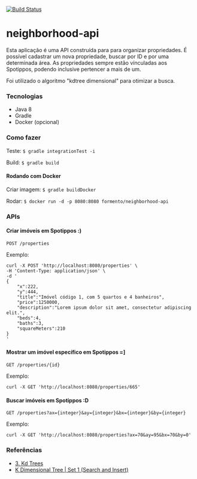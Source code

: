 [![Build Status](https://travis-ci.org/andreformento/neighborhood-api.svg?branch=master)](https://travis-ci.org/andreformento/neighborhood-api)

# neighborhood-api
Esta aplicação é uma API construída para para organizar propriedades. É possível cadastrar um nova propriedade, buscar por ID e por uma determinada área. As propriedades sempre estão vínculadas aos Spotippos, podendo inclusive pertencer a mais de um.

Foi utilizado o algoritmo "kdtree dimensional" para otimizar a busca.

### Tecnologias

- Java 8
- Gradle
- Docker (opcional)

### Como fazer
Teste: `$ gradle integrationTest -i`

Build: `$ gradle build`

#### Rodando com Docker
Criar imagem: `$ gradle buildDocker`

Rodar: `$ docker run -d -p 8080:8080 formento/neighborhood-api`

### APIs

#### Criar imóveis em Spotippos :)

```
POST /properties
```
Exemplo:
```
curl -X POST 'http://localhost:8080/properties' \
-H 'Content-Type: application/json' \
-d '
{
    "x":222,
    "y":444,
    "title":"Imóvel código 1, com 5 quartos e 4 banheiros",
    "price":1250000,
    "description":"Lorem ipsum dolor sit amet, consectetur adipiscing elit.",
    "beds":4,
    "baths":3,
    "squareMeters":210
}
'
```

#### Mostrar um imóvel específico em Spotippos =]
```
GET /properties/{id}
```
Exemplo:
```
curl -X GET 'http://localhost:8080/properties/665'
```

#### Buscar imóveis em Spotippos :D
```
GET /properties?ax={integer}&ay={integer}&bx={integer}&by={integer}
```
Exemplo:
```
curl -X GET 'http://localhost:8080/properties?ax=70&ay=95&bx=70&by=0'
```

### Referências

- [3. Kd Trees](https://www.youtube.com/watch?v=W94M9D_yXKk)
- [K Dimensional Tree | Set 1 (Search and Insert)](http://www.geeksforgeeks.org/k-dimensional-tree)

